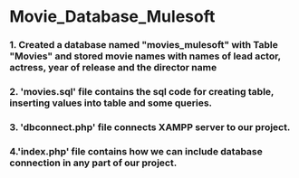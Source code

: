 # Movie_Database_Mulesoft

### 1. Created a database named "movies_mulesoft" with Table "Movies" and stored movie names with names of lead actor, actress, year of release and the director name 

### 2. 'movies.sql' file contains the sql code for creating table, inserting values into table and some queries.

### 3. 'dbconnect.php' file connects XAMPP server to our project.

### 4.'index.php' file contains how we can include database connection in any part of our project.
